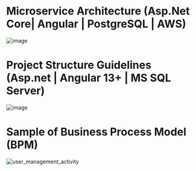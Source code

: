 # Microservice Architecture (Asp.Net Core| Angular | PostgreSQL | AWS)
![image](https://github.com/user-attachments/assets/ca7de2c8-3f9a-4c6c-bf49-abf619e4dd15)


# Project Structure Guidelines (Asp.net | Angular 13+ | MS SQL Server)
![image](https://github.com/iqbaldiit/Technical_Documents/assets/11534659/5927c5db-1ca9-4a7a-b74a-23a590572add)

# Sample of Business Process Model (BPM)
![user_management_activity](https://github.com/iqbaldiit/Technical_Documents/assets/11534659/249c6e52-a8f2-4082-a308-81ef9c261098)

